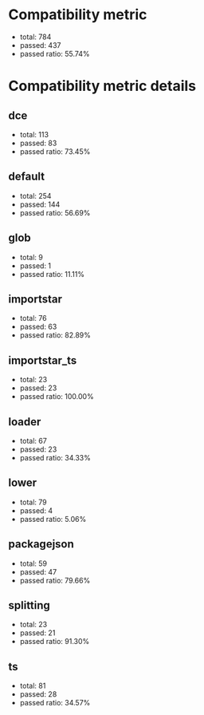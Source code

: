 # Compatibility metric
- total: 784
- passed: 437
- passed ratio: 55.74%
# Compatibility metric details
## dce
- total: 113
- passed: 83
- passed ratio: 73.45%
## default
- total: 254
- passed: 144
- passed ratio: 56.69%
## glob
- total: 9
- passed: 1
- passed ratio: 11.11%
## importstar
- total: 76
- passed: 63
- passed ratio: 82.89%
## importstar_ts
- total: 23
- passed: 23
- passed ratio: 100.00%
## loader
- total: 67
- passed: 23
- passed ratio: 34.33%
## lower
- total: 79
- passed: 4
- passed ratio: 5.06%
## packagejson
- total: 59
- passed: 47
- passed ratio: 79.66%
## splitting
- total: 23
- passed: 21
- passed ratio: 91.30%
## ts
- total: 81
- passed: 28
- passed ratio: 34.57%
